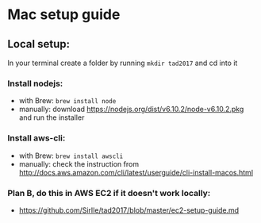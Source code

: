 # Mac setup guide

## Local setup:

In your terminal create a folder by running `mkdir tad2017` and cd into it

### Install nodejs:   

* with Brew: `brew install node`
* manually: download https://nodejs.org/dist/v6.10.2/node-v6.10.2.pkg and run the installer

### Install aws-cli:
* with Brew: `brew install awscli`
* manually: check the instruction from http://docs.aws.amazon.com/cli/latest/userguide/cli-install-macos.html  
    
### Plan B, do this in AWS EC2 if it doesn't work locally:

* https://github.com/SirIle/tad2017/blob/master/ec2-setup-guide.md
